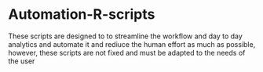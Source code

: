 # Automation-R-scripts
These scripts are designed to to streamline the workflow and day to day analytics and automate it and rediuce the human effort as much as possible, however, these scripts are not fixed and must be adapted to the needs of the user 
